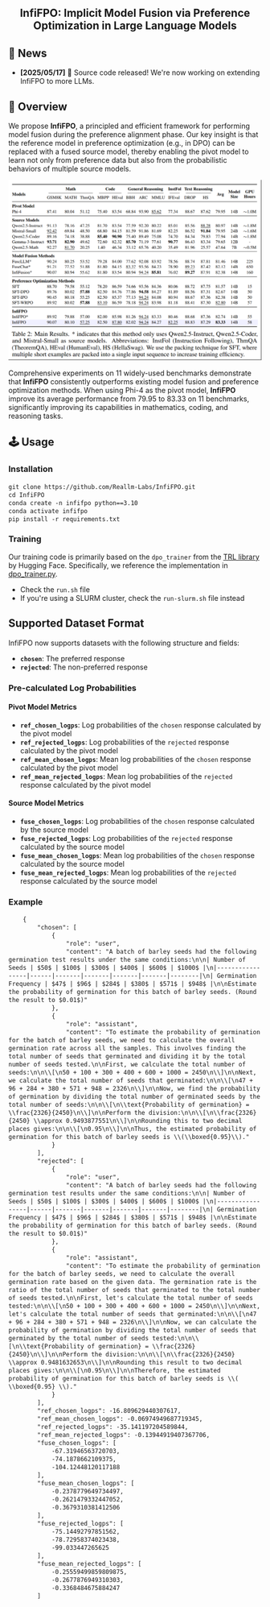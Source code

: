 <h2 align="center">
InfiFPO: Implicit Model Fusion via Preference Optimization in Large Language Models
</h2>
<!-- <h5 align="center"> If you like our project, please give us a star ⭐ on GitHub for the latest update.</h5> -->
<!-- <h5 align=center>
</h5> -->

## 📣 News
* **[2025/05/17]**  🚀 Source code released! We're now working on extending InfiFPO to more LLMs.

## 🎯 Overview
We propose **InfiFPO**, a principled and efficient framework for performing model fusion during the preference alignment phase. Our key insight is that the reference model in preference optimization (e.g., in DPO) can be replaced with a fused source model, thereby enabling the pivot model to learn not only from preference data but also from the probabilistic behaviors of multiple source models.

![InfiFPO](assets/exp.png)

Comprehensive experiments on 11 widely-used benchmarks demonstrate that **InfiFPO** consistently outperforms existing model fusion and preference optimization methods. When using Phi-4 as the pivot model, **InfiFPO** improve its average performance from 79.95 to 83.33 on 11 benchmarks, significantly improving its capabilities in mathematics, coding, and reasoning tasks.

## 🕹️ Usage

### Installation

```
git clone https://github.com/Reallm-Labs/InfiFPO.git
cd InfiFPO
conda create -n infifpo python==3.10
conda activate infifpo
pip install -r requirements.txt
```

### Training

Our training code is primarily based on the `dpo_trainer` from the [TRL library](https://github.com/huggingface/trl) by Hugging Face. Specifically, we reference the implementation in [dpo_trainer.py](https://github.com/huggingface/trl/blob/main/trl/trainer/dpo_trainer.py).

- Check the `run.sh` file
- If you're using a SLURM cluster, check the `run-slurm.sh` file instead


## Supported Dataset Format

InfiFPO now supports datasets with the following structure and fields:

- **`chosen`**: The preferred response
- **`rejected`**: The non-preferred response

### Pre-calculated Log Probabilities

#### Pivot Model Metrics
- **`ref_chosen_logps`**: Log probabilities of the `chosen` response calculated by the pivot model
- **`ref_rejected_logps`**: Log probabilities of the `rejected` response calculated by the pivot model
- **`ref_mean_chosen_logps`**: Mean log probabilities of the `chosen` response calculated by the pivot model
- **`ref_mean_rejected_logps`**: Mean log probabilities of the `rejected` response calculated by the pivot model

#### Source Model Metrics
- **`fuse_chosen_logps`**: Log probabilities of the `chosen` response calculated by the source model
- **`fuse_rejected_logps`**: Log probabilities of the `rejected` response calculated by the source model
- **`fuse_mean_chosen_logps`**: Mean log probabilities of the `chosen` response calculated by the source model
- **`fuse_mean_rejected_logps`**: Mean log probabilities of the `rejected` response calculated by the source model


### Example
```
    {
        "chosen": [
            {
                "role": "user",
                "content": "A batch of barley seeds had the following germination test results under the same conditions:\n\n| Number of Seeds | $50$ | $100$ | $300$ | $400$ | $600$ | $1000$ |\n|-----------------|------|-------|-------|-------|-------|--------|\n| Germination Frequency | $47$ | $96$ | $284$ | $380$ | $571$ | $948$ |\n\nEstimate the probability of germination for this batch of barley seeds. (Round the result to $0.01$)"
            },
            {
                "role": "assistant",
                "content": "To estimate the probability of germination for the batch of barley seeds, we need to calculate the overall germination rate across all the samples. This involves finding the total number of seeds that germinated and dividing it by the total number of seeds tested.\n\nFirst, we calculate the total number of seeds:\n\n\\[\n50 + 100 + 300 + 400 + 600 + 1000 = 2450\n\\]\n\nNext, we calculate the total number of seeds that germinated:\n\n\\[\n47 + 96 + 284 + 380 + 571 + 948 = 2326\n\\]\n\nNow, we find the probability of germination by dividing the total number of germinated seeds by the total number of seeds:\n\n\\[\n\\text{Probability of germination} = \\frac{2326}{2450}\n\\]\n\nPerform the division:\n\n\\[\n\\frac{2326}{2450} \\approx 0.9493877551\n\\]\n\nRounding this to two decimal places gives:\n\n\\[\n0.95\n\\]\n\nThus, the estimated probability of germination for this batch of barley seeds is \\(\\boxed{0.95}\\)."
            }
        ],
        "rejected": [
            {
                "role": "user",
                "content": "A batch of barley seeds had the following germination test results under the same conditions:\n\n| Number of Seeds | $50$ | $100$ | $300$ | $400$ | $600$ | $1000$ |\n|-----------------|------|-------|-------|-------|-------|--------|\n| Germination Frequency | $47$ | $96$ | $284$ | $380$ | $571$ | $948$ |\n\nEstimate the probability of germination for this batch of barley seeds. (Round the result to $0.01$)"
            },
            {
                "role": "assistant",
                "content": "To estimate the probability of germination for the batch of barley seeds, we need to calculate the overall germination rate based on the given data. The germination rate is the ratio of the total number of seeds that germinated to the total number of seeds tested.\n\nFirst, let's calculate the total number of seeds tested:\n\n\\[\n50 + 100 + 300 + 400 + 600 + 1000 = 2450\n\\]\n\nNext, let's calculate the total number of seeds that germinated:\n\n\\[\n47 + 96 + 284 + 380 + 571 + 948 = 2326\n\\]\n\nNow, we can calculate the probability of germination by dividing the total number of seeds that germinated by the total number of seeds tested:\n\n\\[\n\\text{Probability of germination} = \\frac{2326}{2450}\n\\]\n\nPerform the division:\n\n\\[\n\\frac{2326}{2450} \\approx 0.9481632653\n\\]\n\nRounding this result to two decimal places gives:\n\n\\[\n0.95\n\\]\n\nTherefore, the estimated probability of germination for this batch of barley seeds is \\( \\boxed{0.95} \\)."
            }
        ],
        "ref_chosen_logps": -16.809629440307617,
        "ref_mean_chosen_logps": -0.06974949687719345,
        "ref_rejected_logps": -35.141197204589844,
        "ref_mean_rejected_logps": -0.13944919407367706,
        "fuse_chosen_logps": [
            -67.31946563720703,
            -74.1878662109375,
            -104.12448120117188
        ],
        "fuse_mean_chosen_logps": [
            -0.2378779649734497,
            -0.2621479332447052,
            -0.3679310381412506
        ],
        "fuse_rejected_logps": [
            -75.14492797851562,
            -78.72958374023438,
            -99.033447265625
        ],
        "fuse_mean_rejected_logps": [
            -0.25559499859809875,
            -0.2677876949310303,
            -0.3368484675884247
        ]
```
